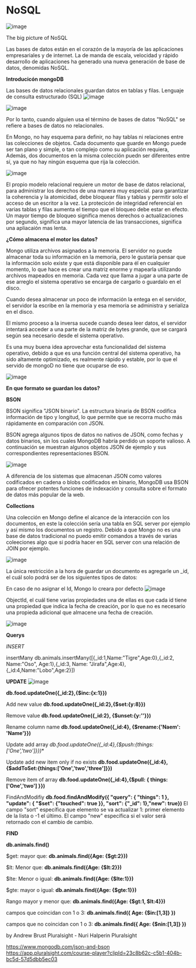 # NoSQL



![image](https://github.com/johanalex566/NoSQL/assets/40399697/9efb343d-c8ec-496a-9b85-5b80ccc4c08f)


The big picture of NoSQL

Las bases de datos están en el corazón de la mayoría de las aplicaciones empresariales y de internet.
La de manda de escala, velocidad y rápido desarrollo de aplicaciones ha generado una nueva generación de base de datos,
denomidas NoSQL.

**Introducicón mongoDB**


Las bases de datos relacionales guardan datos en tablas y filas. Lenguaje de consulta estructurado (SQL)
![image](https://github.com/johanalex566/NoSQL/assets/40399697/df7ae18a-f056-4f02-a7ba-84062f7a9292)

![image](https://github.com/johanalex566/NoSQL/assets/40399697/e70cbfd9-c997-480d-8938-182bc3cc51af)

Por lo tanto, cuando alguien usa el término de bases de datos "NoSQL" se refiere a bases de datos no relacionales.

En Mongo, no hay esquema para definir, no hay tablas ni relaciones entre las colecciones de objetos.
Cada documento que guarde en Mongo puede ser tan plano y simple, o tan complejo como su aplicación requiera,
Además, dos documentos en la misma colección puedn ser diferentes entre sí, ya que no hay ningún esquema que rija la colección.

![image](https://github.com/johanalex566/NoSQL/assets/40399697/74b9f398-2080-429f-952a-2580b79d7753)

El propio modelo relacional requiere un motor de base de datos relacional, para administrar los derechos de una manera muy especial.
para garantizar la coherencia y la atomicidad, debe bloquear filas y tablas y permitir solo el acceso de un escritor a la vez.
La protecicón de integridad referencial en varias tablas y filas aumenta el tiempo que el bloqueo debe estar en efecto.
Un mayor tiempo de bloqueo significa menos derechos o actualizaciones por segundo, significa una mayor latencia de las transacciones,
significa una apliacaión mas lenta.

**¿Cómo almacena el motor los datos?**

Mongo utiliza archivos asignados a la memoria.
El servidor no puede almacenar toda su información en la memoria, 
pero le gustaría pensar que la información solo existe y que está disponible para él en cualquier momento, lo que hace
es crear una matriz enorme y mapearla utilizando archivos mapeados en memoria.
Cada vez que llama a jugar a una parte de ese arreglo el sistema operativo se encarga de cargarlo o guardalo en el disco.

Cuando desea almacenar un poco de información la entega en el servidor, el servidor la escribe en la memoria y esa memoria se 
administra y serializa en el disco.

El mismo proceso a la inversa sucede cuando desea leer datos, el servidor intentará acceder a una parte de la matriz de bytes grande,
que se cargará según sea necesario desde el sistema operativo.

Es una muy buena idea aprovechar esta funcionalidad del sistema operativo, debido a que es una función central del sistema operativo,
ha sido altamente optimizado, es realmente rápido y estable, por lo que el servido de mongoD no tiene que ocuparse de eso.

![image](https://github.com/johanalex566/NoSQL/assets/40399697/e1037dde-00ca-46c6-b987-d24e269c2b46)

**En que formato se guardan los datos?**

**BSON**

BSON significa "JSON binario". La estructura binaria de BSON codifica información de tipo y longitud, lo que permite que se recorra mucho más rápidamente en comparación con JSON.

BSON agrega algunos tipos de datos no nativos de JSON, como fechas y datos binarios, sin los cuales MongoDB habría perdido un soporte valioso.
A continuación se muestran algunos objetos JSON de ejemplo y sus correspondientes representaciones BSON.

![image](https://github.com/johanalex566/NoSQL/assets/40399697/ba087095-0bba-42a0-9977-6a901dbec3e5)

A diferencia de los sistemas que almacenan JSON como valores codificados en cadena o blobs codificados en binario, MongoDB usa BSON para ofrecer potentes funciones de indexación y consulta sobre el formato de datos más popular de la web.

**Collections**

Una colección en Mongo define el alcance de la interacción con los documentos, en este la colección sería una tabla en SQL server por ejemplo y así mismo los documentos un registro.
Debido a que Mongo no es una base de datos tradicional no puedo emitir comandos a través de varias coleeciones algo que si podría hacer en SQL server con una relación de JOIN por ejemplo.

![image](https://github.com/johanalex566/NoSQL/assets/40399697/f4de80b9-2ae5-4844-9558-35b782385562)

La única restricción a la hora de guardar un documento es agregarle un _id, el cuál solo podrá ser de los siguientes tipos de datos:

En caso de no asignar el Id, Mongo lo creara por defecto
![image](https://github.com/johanalex566/NoSQL/assets/40399697/477429cc-eaea-4a04-a99b-ad7593a29fe4)

ObjectId, el cuál tiene varias propiedades una de ellas es que cada id tiene una propiedad que indica la fecha de creación, por lo que no es necesario una propieda adicional que almacene una fecha de creación.

![image](https://github.com/johanalex566/NoSQL/assets/40399697/c5b0db6a-119b-4d26-97ca-10a0acc45ba4)

**Querys**

*INSERT*

insertMany
db.animals.insertMany([{_id:1,Name:"Tigre",Age:0},{_id:2, Name:"Oso", Age:1},{_id:3, Name: "Jirafa",Age:4},{_id:4,Name:"Lobo",Age:2}])

**UPDATE**
![image](https://github.com/johanalex566/NoSQL/assets/40399697/2d1e222b-0d6b-4f8e-ae16-0bc37fb4d376)

**db.food.updateOne({_id:2},{$inc:{x:1}})**

Add new value
**db.food.updateOne({_id:2},{$set:{y:8}})**

Remove value
 **db.food.updateOne({_id:2}, {$unset:{y:''}})**

Rename column name
**db.food.updateOne({_id:4}, {$rename:{'Naem': 'Name'}})**

Update add array
*db.food.updateOne({_id:4},{$push:{things:['One','two']}})**

Update add new item only if no exists
**db.food.updateOne({_id:4},{$addToSet:{things:['One','two','three']}})**

Remove item of array
**db.food.updateOne({_id:4},{$pull: { things: ['One','two'] }})**

FindAndModifiy
**db.food.findAndModify({ "query": { "things": 1 }, "update": { "$set": {"touched": true  }}, "sort": {"_id": 1},"new": true})**
El campo "sort" específica que elemento se va actualizar 1: primer elemento de la lista o -1 el último.
El campo "new" específica si el valor será retornado con el cambio de cambio.

**FIND**

**db.animals.find()**

$get: mayor que:
**db.animals.find({Age: {$gt:2}})**

$lt: Menor que:
**db.animals.find({Age: {$lt:2}})**

$lte: Menor o igual:
**db.animals.find({Age: {$lte:1}})**

$gte: mayor o igual:
**db.animals.find({Age: {$gte:1}})**

Rango mayor y menor que:
**db.animals.find({Age: {$gt:1, $lt:4}})**

campos que coincidan con 1 o 3:
**db.animals.find({ Age: {$in:[1,3]} })**

campos que no coincidan con 1 o 3:
**db.animals.find({ Age: {$nin:[1,3]} })**

by 
 Andrew Brust Pluralsight -
 Nuri Halperin Pluralsight

https://www.mongodb.com/json-and-bson
https://app.pluralsight.com/course-player?clipId=23c8b62c-c5b1-404b-bc5d-57d5dbb5ec03
